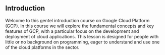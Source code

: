 ## Introduction 
<!-- (15 Minuti) -->

Welcome to this gentel introduction course on Google Cloud Platform (GCP). 
In this course we will explore the fundamental concepts and key features of GCP, with a particular focus on the development and deployment of cloud applications.
This lesson is designed for people with little or no background on programming, eager to understand and use one of the cloud platforms in the sector.